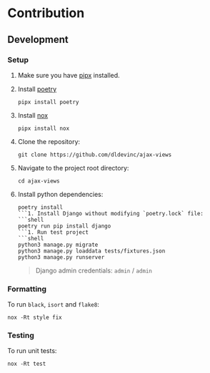 # Contribution

## Development

### Setup

1. Make sure you have [pipx](https://pipx.pypa.io/stable/installation/) installed.
1. Install [poetry](https://python-poetry.org/docs/#installation)
   ```shell
   pipx install poetry
   ```
1. Install [nox](https://nox.thea.codes/en/stable/tutorial.html#installation)
   ```shell
   pipx install nox
   ```

1. Clone the repository:
   ```shell
   git clone https://github.com/dldevinc/ajax-views
   ```
1. Navigate to the project root directory:
   ```shell
   cd ajax-views
   ```
1. Install python dependencies:
   ```shell
   poetry install
   ```1. Install Django without modifying `poetry.lock` file:
   ```shell
   poetry run pip install django
   ```1. Run test project
   ```shell
   python3 manage.py migrate
   python3 manage.py loaddata tests/fixtures.json
   python3 manage.py runserver
   ```
   > Django admin credentials: `admin` / `admin`

### Formatting

To run `black`, `isort` and `flake8`:

```shell
nox -Rt style fix
```

### Testing

To run unit tests:

```shell
nox -Rt test
```
